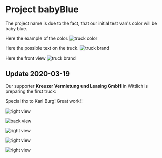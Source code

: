 # Project babyBlue

The project name is due to the fact, that our initial test van's color will be baby blue.

Here the example of the color.
![truck color](Truck_Model_BabyBlue_00.jpeg?raw=true "Color")

Here the possible text on the truck.
![truck brand](Truck_Model_BabyBlue_01.jpeg?raw=true "Brand")

Here the front view
![truck brand](Truck_Model_BabyBlue_Front.jpeg?raw=true "Front")

## Update 2020-03-19

Our supporter __Kreuzer Vermietung und Leasing GmbH__ in Wittlich is preparing the first truck:

Special thx to Karl Burg! Great work!!

![right view](truck_preparation/baby_blue_painting_preparation_1.jpeg?raw=true "preparation right front view")

![back view](truck_preparation/baby_blue_painting_preparation_2.jpeg?raw=true "preparation back view")

![right view](truck_preparation/baby_blue_painting_preparation_3.jpeg?raw=true "preparation right back view")

![right view](truck_preparation/baby_blue_painting_preparation_4.jpeg?raw=true "preparation left view")

![right view](truck_preparation/baby_blue_painting_preparation_5.jpeg?raw=true "preparation front view")

